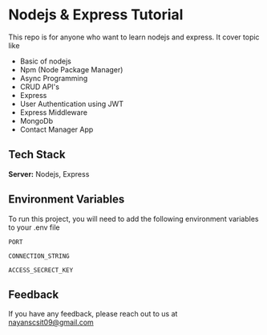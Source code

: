 
# Nodejs & Express Tutorial
This repo is for anyone who want to learn nodejs and express. It cover topic like

* Basic of nodejs
* Npm (Node Package Manager)
* Async Programming 
* CRUD API's
* Express 
* User Authentication using JWT
* Express Middleware
* MongoDb 
* Contact Manager App

## Tech Stack

**Server:** Nodejs, Express


## Environment Variables

To run this project, you will need to add the following environment variables to your .env file

`PORT`

`CONNECTION_STRING`

`ACCESS_SECRECT_KEY`


## Feedback

If you have any feedback, please reach out to us at nayanscsit09@gmail.com


